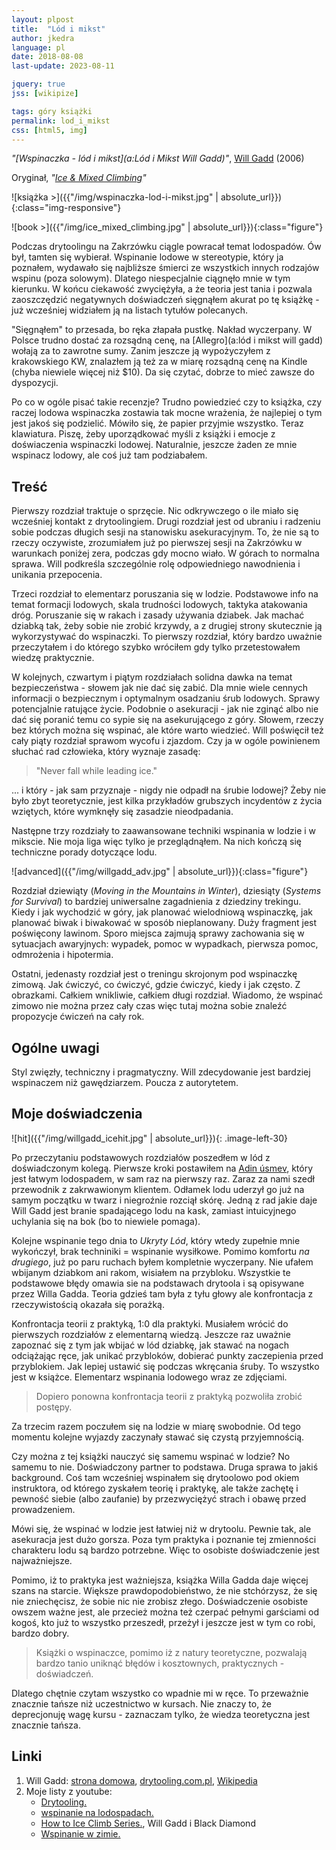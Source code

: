 ```yaml
---
layout: plpost
title:  "Lód i mikst"
author: jkedra
language: pl
date: 2018-08-08
last-update: 2023-08-11

jquery: true
jss: [wikipize]

tags: góry książki
permalink: lod_i_mikst
css: [html5, img]
---
```


_"[Wspinaczka - lód i mikst](a:Lód i Mikst Will Gadd)"_,
[Will Gadd](http://drytooling.com.pl/baza/ludzie/1103-will-gadd) (2006) 


Oryginał, _"[Ice & Mixed Climbing](https://www.amazon.com/Ice-Mixed-Climbing-Technique-Mountaineers/dp/089886769X)"_

![książka >]({{"/img/wspinaczka-lod-i-mikst.jpg" | absolute_url}}){:class="img-responsive"}

![book >]({{"/img/ice_mixed_climbing.jpg" | absolute_url}}){:class="figure"}

Podczas drytoolingu na Zakrzówku ciągle powracał temat lodospadów.
Ów był, tamten się wybierał. Wspinanie lodowe w stereotypie, który
ja poznałem, wydawało się najbliższe śmierci ze wszystkich innych rodzajów
wspinu (poza solowym). Dlatego niespecjalnie ciągnęło mnie w tym kierunku.
W końcu ciekawość zwyciężyła, a że teoria jest tania i pozwala zaoszczędzić
negatywnych doświadczeń sięgnąłem akurat po tę książkę - już wcześniej
widziałem ją na listach tytułów polecanych.

"Sięgnąłem" to przesada, bo ręka złapała pustkę. Nakład wyczerpany.
W Polsce trudno dostać za rozsądną cenę, na [Allegro](a:lód i mikst will gadd)
wołają za to zawrotne sumy. Zanim jeszcze ją wypożyczyłem z krakowskiego KW,
znalazłem ją też za w miarę rozsądną cenę na Kindle (chyba niewiele więcej
niż $10). Da się czytać, dobrze to mieć zawsze do dyspozycji.

Po co w ogóle pisać takie recenzje? Trudno powiedzieć czy to książka, czy
raczej lodowa wspinaczka zostawia tak mocne wrażenia, że najlepiej o tym jest
jakoś się podzielić. Mówiło się, że papier przyjmie wszystko.  Teraz
klawiatura. Piszę, żeby uporządkować myśli z książki i emocje z doświaczenia
wspinaczki lodowej. Naturalnie, jeszcze żaden ze mnie wspinacz lodowy, ale
coś już tam podziabałem.

## Treść

Pierwszy rozdział traktuje o sprzęcie. Nic odkrywczego o ile miało się
wcześniej kontakt z drytoolingiem. Drugi rozdział jest od ubraniu i radzeniu
sobie podczas długich sesji na stanowisku asekuracyjnym. To, że nie są to
rzeczy oczywiste, zrozumiałem już po pierwszej sesji na Zakrzówku w warunkach
poniżej zera, podczas gdy mocno wiało. W górach to normalna sprawa.  Will
podkreśla szczególnie rolę odpowiedniego nawodnienia i unikania przepocenia.

Trzeci rozdział to elementarz poruszania się w lodzie. Podstawowe info na temat
formacji lodowych, skala trudności lodowych, taktyka atakowania dróg.
Poruszanie się w rakach i zasady używania dziabek. Jak machać dziabką tak, żeby
sobie nie zrobić krzywdy, a z drugiej strony skutecznie ją wykorzystywać do
wspinaczki. To pierwszy rozdział, który bardzo uważnie przeczytałem i do
którego szybko wróciłem gdy tylko przetestowałem wiedzę praktycznie.

W kolejnych, czwartym i piątym rozdziałach solidna dawka na temat
bezpieczeństwa - słowem jak nie dać się zabić. Dla mnie wiele cennych
informacji o bezpiecznym i optymalnym osadzaniu śrub lodowych. Sprawy
potencjalnie ratujące życie.  Podobnie o asekuracji - jak nie zginąć albo nie
dać się poranić temu co sypie się na asekurującego z góry. Słowem, rzeczy bez
których można się wspinać, ale które warto wiedzieć. Will poświęcił też cały
piąty rozdział sprawom wycofu i zjazdom. Czy ja w ogóle powinienem słuchać rad
człowieka, który wyznaje zasadę:

<blockquote>
"Never fall while leading ice."
</blockquote>

... i który - jak sam przyznaje - nigdy nie odpadł na śrubie lodowej?
Żeby nie było zbyt teoretycznie, jest kilka przykładów grubszych incydentów
z życia wziętych, które wymknęły się zasadzie nieodpadania.


Następne trzy rozdziały to zaawansowane techniki wspinania w lodzie
i w mikscie. Nie moja liga więc tylko je przeglądnąłem. Na nich kończą
się techniczne porady dotyczące lodu.

![advanced]({{"/img/willgadd_adv.jpg" | absolute_url}}){:class="figure"}

Rozdział dziewiąty (_Moving in the Mountains in Winter_), dziesiąty
(_Systems for Survival_) to bardziej uniwersalne zagadnienia z dziedziny
trekingu. Kiedy i jak wychodzić w góry, jak planować wielodniową wspinaczkę,
jak planować biwak i biwakować w sposób nieplanowany. Duży fragment jest
poświęcony lawinom. Sporo miejsca zajmują sprawy zachowania się w sytuacjach
awaryjnych: wypadek, pomoc w wypadkach, pierwsza pomoc,
odmrożenia i hipotermia.

Ostatni, jedenasty rozdział jest o treningu skrojonym pod wspinaczkę zimową.
Jak ćwiczyć, co ćwiczyć, gdzie ćwiczyć, kiedy i jak często. Z obrazkami.
Całkiem wnikliwie, całkiem długi rozdział. Wiadomo, że wspinać zimowo nie można
przez cały czas więc tutaj można sobie znaleźć propozycje ćwiczeń na cały rok.


## Ogólne uwagi

Styl zwięzły, techniczny i pragmatyczny. Will zdecydowanie jest bardziej
wspinaczem niż gawędziarzem. Poucza z autorytetem.

## Moje doświadczenia

![hit]({{"/img/willgadd_icehit.jpg" | absolute_url}}){: .image-left-30}

Po przeczytaniu podstawowych rozdziałów poszedłem w lód z doświadczonym
kolegą. Pierwsze kroki postawiłem na [Adin úsmev][adin], który jest łatwym
lodospadem, w sam raz na pierwszy raz. Zaraz za nami szedł przewodnik z
zakrwawionym klientem. Odłamek lodu uderzył go już na samym początku w twarz
i niegroźnie rozciął skórę. Jedną z rad jakie daje Will Gadd jest branie
spadającego lodu na kask, zamiast intuicyjnego uchylania się na bok
(bo to niewiele pomaga).

Kolejne wspinanie tego dnia to _Ukryty Lód_, który wtedy zupełnie mnie
wykończył, brak techniniki = wspinanie wysiłkowe. Pomimo komfortu _na
drugiego_, już po paru ruchach byłem kompletnie wyczerpany. Nie ufałem wbijanym
dziabkom ani rakom, wisiałem na przybloku. Wszystkie te podstawowe błędy omawia
sie na podstawach drytoola i są opisywane przez Willa Gadda. Teoria gdzieś tam
była z tyłu głowy ale konfrontacja z rzeczywistością okazała się porażką.

Konfrontacja teorii z praktyką, 1:0 dla praktyki. Musiałem wrócić do pierwszych
rozdziałów z elementarną wiedzą. Jeszcze raz uważnie zapoznać się z tym jak
wbijać w lód dziabkę, jak stawać na nogach odciążając ręce, jak unikać
przybloków, dobierać punkty zaczepienia przed przyblokiem. Jak lepiej ustawić
się podczas wkręcania śruby. To wszystko jest w książce. Elementarz wspinania
lodowego wraz ze zdjęciami.

<blockquote>
Dopiero ponowna konfrontacja teorii z praktyką pozwoliła zrobić postępy.
</blockquote>

Za trzecim razem poczułem się na lodzie w miarę swobodnie.
Od tego momentu kolejne wyjazdy zaczynały stawać się czystą przyjemnością.

Czy można z tej książki nauczyć się samemu wspinać w lodzie? No samemu to
nie. Doświadczony partner to podstawa. Druga sprawa to jakiś background.
Coś tam wcześniej wspinałem się drytoolowo pod okiem instruktora, od którego
zyskałem teorię i praktykę, ale także zachętę i pewność siebie (albo zaufanie)
by przezwyciężyć strach i obawę przed prowadzeniem.

Mówi się, że wspinać w lodzie jest łatwiej niż w drytoolu. Pewnie tak, ale
asekuracja jest dużo gorsza. Poza tym praktyka i poznanie tej zmienności
charakteru lodu są bardzo potrzebne. Więc to osobiste doświadczenie jest
najważniejsze.

Pomimo, iż to praktyka jest ważniejsza, książka Willa Gadda daje więcej szans
na starcie. Większe prawdopodobieństwo, że nie stchórzysz, że się nie
zniechęcisz, że sobie nic nie zrobisz złego. Doświadczenie osobiste owszem
ważne jest, ale przecież można też czerpać pełnymi garściami od kogoś,
kto już to wszystko przeszedł, przeżył i jeszcze jest w tym co robi,
bardzo dobry.

<blockquote>
Książki o wspinaczce, pomimo iż z natury teoretyczne, pozwalają
bardzo tanio uniknąć błędów i kosztownych, praktycznych - doświadczeń.
</blockquote>

Dlatego chętnie czytam wszystko co wpadnie mi w ręce. To przeważnie
znacznie tańsze niż uczestnictwo w kursach. Nie znaczy to, że deprecjonuję
wagę kursu - zaznaczam tylko, że wiedza teoretyczna jest znacznie tańsza.


[adin]: http://drytooling.com.pl/baza/topo/lodospady/biala-woda/533-adin-usmev

## Linki

1. Will Gadd: [strona domowa](http://willgadd.com/),
   [drytooling.com.pl](http://drytooling.com.pl/baza/ludzie/1103-will-gadd),
   [Wikipedia](we:Will_Gadd)
2. Moje listy z youtube:
    * [Drytooling.][1]
    * [wspinanie na lodospadach.][2]
    * [How to Ice Climb Series.][3], Will Gadd i Black Diamond
    * [Wspinanie w zimie.][4]




[1]: https://youtube.com/playlist?list=PLbXqvh153faiTFzN06WrvCJ_ka-jaxMQE
[2]: https://youtube.com/playlist?list=PLbXqvh153fajXPyJfP3LWaZ_mRkKt0vZT
[3]: https://youtube.com/playlist?list=PLsRwj-7GKciQ0o6gh5zkJceWRBx0-b2gC
[4]: https://youtube.com/playlist?list=PLbXqvh153fahWU6aGZxUW0DqRchieZc31
